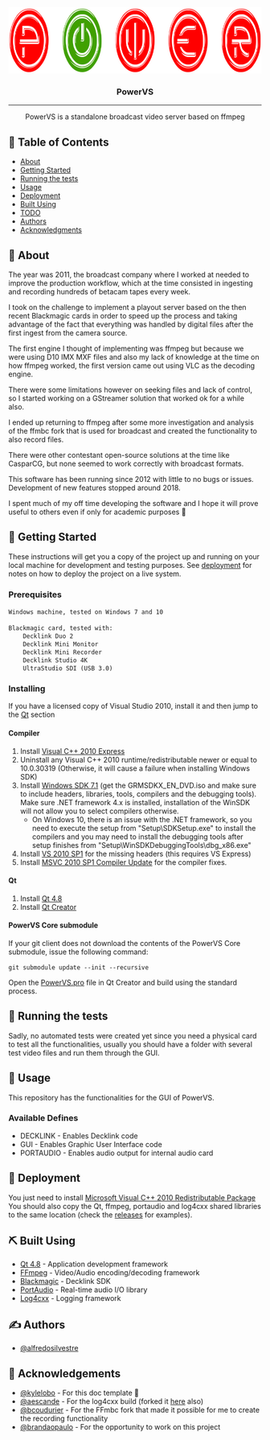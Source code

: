 <p align="center">
  <a href="" rel="noopener">
 <img width=821px height=132px src="docs/logo.png" alt="Project logo"></a>
</p>

<h3 align="center">PowerVS</h3>

---

<p align="center"> PowerVS is a standalone broadcast video server based on ffmpeg
    <br> 
</p>

## 📝 Table of Contents
- [About](#about)
- [Getting Started](#getting_started)
- [Running the tests](#tests)
- [Usage](#usage)
- [Deployment](#deployment)
- [Built Using](#built_using)
- [TODO](docs/TODO.md)
- [Authors](#authors)
- [Acknowledgments](#acknowledgement)

## 🧐 About <a name="about"></a>
The year was 2011, the broadcast company where I worked at needed to improve the production workflow, which at the time consisted in ingesting and recording hundreds of betacam tapes every week.

I took on the challenge to implement a playout server based on the then recent Blackmagic cards in order to speed up the process and taking advantage of the fact that everything was handled by digital files after the first ingest from the camera source.

The first engine I thought of implementing was ffmpeg but because we were using D10 IMX MXF files and also my lack of knowledge at the time on how ffmpeg worked, the first version came out using VLC as the decoding engine.

There were some limitations however on seeking files and lack of control, so I started working on a GStreamer solution that worked ok for a while also.

I ended up returning to ffmpeg after some more investigation and analysis of the ffmbc fork that is used for broadcast and created the functionality to also record files.

There were other contestant open-source solutions at the time like CasparCG, but none seemed to work correctly with broadcast formats.

This software has been running since 2012 with little to no bugs or issues. Development of new features stopped around 2018.

I spent much of my off time developing the software and I hope it will prove useful to others even if only for academic purposes :slightly_smiling_face:


## 🏁 Getting Started <a name="getting_started"></a>
These instructions will get you a copy of the project up and running on your local machine for development and testing purposes. See [deployment](#deployment) for notes on how to deploy the project on a live system.

### Prerequisites

```
Windows machine, tested on Windows 7 and 10

Blackmagic card, tested with:
	Decklink Duo 2
	Decklink Mini Monitor
	Decklink Mini Recorder
	Decklink Studio 4K
	UltraStudio SDI (USB 3.0)
```

### Installing
If you have a licensed copy of Visual Studio 2010, install it and then jump to the [Qt](#Qt) section

#### Compiler
1. Install [Visual C++ 2010 Express](https://archive.org/download/vs-2010-express-1/VS2010Express1.iso)
2. Uninstall any Visual C++ 2010 runtime/redistributable newer or equal to 10.0.30319 (Otherwise, it will cause a failure when installing Windows SDK)
3. Install [Windows SDK 7.1](https://www.microsoft.com/en-us/download/details.aspx?id=8442) (get the GRMSDKX_EN_DVD.iso and make sure to include headers, libraries, tools, compilers and the debugging tools). Make sure .NET framework 4.x is installed, installation of the WinSDK will not allow you to select compilers otherwise.
	- On Windows 10, there is an issue with the .NET framework, so you need to execute the setup from "Setup\SDKSetup.exe" to install the compilers and you may need to install the debugging tools after setup finishes from "Setup\WinSDKDebuggingTools\dbg_x86.exe"
4. Install [VS 2010 SP1](https://archive.org/download/vs-2010-sp-1dvd-1/VS2010SP1dvd1.iso) for the missing headers (this requires VS Express)
5. Install [MSVC 2010 SP1 Compiler Update](https://www.microsoft.com/en-au/download/details.aspx?id=4422) for the compiler fixes.

#### Qt <a name="Qt"></a>
1. Install [Qt 4.8](https://download.qt.io/archive/qt/4.8/4.8.7/qt-opensource-windows-x86-vs2010-4.8.7.exe)
2. Install [Qt Creator](https://download.qt.io/official_releases/qtcreator/4.15/4.15.0/qt-creator-opensource-windows-x86_64-4.15.0.exe)

#### PowerVS Core submodule
If your git client does not download the contents of the PowerVS Core submodule, issue the following command:

```
git submodule update --init --recursive
```

Open the [PowerVS.pro](https://github.com/alfredosilvestre/powervs/tree/master/PowerVS.pro) file in Qt Creator and build using the standard process.

## 🔧 Running the tests <a name="tests"></a>
Sadly, no automated tests were created yet since you need a physical card to test all the functionalities, usually you should have a folder with several test video files and run them through the GUI.

## 🎈 Usage <a name="usage"></a>
This repository has the functionalities for the GUI of PowerVS.

### Available Defines

* DECKLINK - Enables Decklink code
* GUI - Enables Graphic User Interface code
* PORTAUDIO - Enables audio output for internal audio card

## 🚀 Deployment <a name="deployment"></a>
You just need to install [Microsoft Visual C++ 2010 Redistributable Package](https://download.microsoft.com/download/1/6/5/165255E7-1014-4D0A-B094-B6A430A6BFFC/vcredist_x86.exe)
You should also copy the Qt, ffmpeg, portaudio and log4cxx shared libraries to the same location (check the [releases](https://github.com/alfredosilvestre/powervs/releases) for examples).

## ⛏️ Built Using <a name="built_using"></a>
- [Qt 4.8](https://doc.qt.io/archives/qt-4.8/index.html) - Application development framework
- [FFmpeg](https://www.ffmpeg.org/) - Video/Audio encoding/decoding framework
- [Blackmagic](https://www.blackmagicdesign.com/) - Decklink SDK
- [PortAudio](https://github.com/PortAudio/portaudio/) - Real-time audio I/O library
- [Log4cxx](https://logging.apache.org/log4cxx/) - Logging framework

## ✍️ Authors <a name="authors"></a>
- [@alfredosilvestre](https://github.com/alfredosilvestre)


## 🎉 Acknowledgements <a name="acknowledgement"></a>
- [@kylelobo](https://github.com/kylelobo) - For this doc template :slightly_smiling_face:
- [@aescande](https://github.com/aescande) - For the log4cxx build (forked it [here](https://github.com/alfredosilvestre/log4cxxWin32) also)
- [@bcoudurier](https://github.com/bcoudurier) - For the FFmbc fork that made it possible for me to create the recording functionality
- [@brandaopaulo](https://github.com/brandaopaulo) - For the opportunity to work on this project
